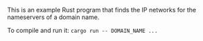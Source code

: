 This is an example Rust program that finds the IP networks for the nameservers of a domain name.

To compile and run it: `cargo run -- DOMAIN_NAME ...`
